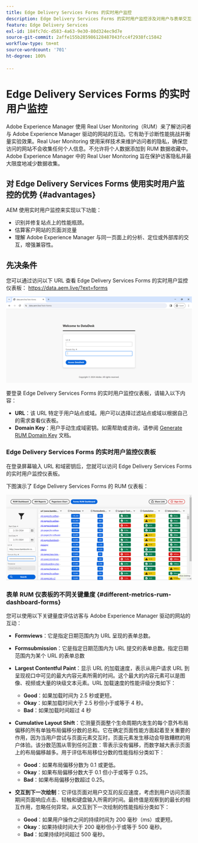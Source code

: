 ```yaml
---
title: Edge Delivery Services Forms 的实时用户监控
description: Edge Delivery Services Forms 的实时用户监控涉及对用户与表单交互的持续跟踪和分析。
feature: Edge Delivery Services
exl-id: 184fc7dc-d583-4a63-9e30-80d324ec9d7e
source-git-commit: 2affe155b285986128487043fcc4f2938fc15842
workflow-type: tm+mt
source-wordcount: '701'
ht-degree: 100%

---
```



# Edge Delivery Services Forms 的实时用户监控

Adobe Experience Manager 使用 Real User Monitoring（RUM）来了解访问者与 Adobe Experience Manager 驱动的网站的互动。它有助于诊断性能挑战并衡量实验效果。Real User Monitoring 使用采样技术来维护访问者的隐私，确保您访问的网站不会收集任何个人信息。不允许将个人数据添加到 RUM 数据收藏中。Adobe Experience Manager 中的 Real User Monitoring 旨在保护访客隐私并最大限度地减少数据收集。

## 对 Edge Delivery Services Forms 使用实时用户监控的优势 {#advantages}

AEM 使用实时用户监控来实现以下功能：

* 识别并修复站点上的性能瓶颈。
* 估算客户网站的页面浏览量
* 理解 Adobe Experience Manager 与同一页面上的分析、定位或外部库的交互，增强兼容性。

## 先决条件

您可以通过访问以下 URL 查看 Edge Delivery Services Forms 的实时用户监控仪表板：
https://data.aem.live/?ext=forms

![Edge Delivery Services Forms 的 RUM 登录屏幕 ](/help/edge/assets/rum-login-screen.png)

要登录 Edge Delivery Services Forms 的实时用户监控仪表板，请输入以下内容：
* **URL**：该 URL 特定于用户站点或域。用户可以选择过滤站点或域以根据自己的需求查看仪表板。
* **Domain Key**：用户手动生成域密钥。如需帮助或咨询，请参阅 [Generate RUM Domain Key](https://aemcs-workspace.adobe.com/rum/generate-domain-key) 文档。

### Edge Delivery Services Forms 的实时用户监控仪表板

在登录屏幕输入 URL 和域密钥后，您就可以访问 Edge Delivery Services Forms 的实时用户监控仪表板。

下图演示了 Edge Delivery Services Forms 的 RUM 仪表板：

![RUM Forms Dashboard](/help/edge/assets/rum-forms-dashboard.png)

### 表单 RUM 仪表板的不同关键量度 {#different-metrics-rum-dashboard-forms}

您可以使用以下关键量度评估访客与 Adobe Experience Manager 驱动的网站的互动：

* **Formviews**：它是指定日期范围内为 URL 呈现的表单总数。
* **Formsubmission**：它是指定日期范围内为 URL 提交的表单总数。指定日期范围内为某个 URL 的表单总数
* **Largest Contentful Paint**：显示 URL 的加载速度，表示从用户请求 URL 到呈现视口中可见的最大内容元素所需的时间。这个最大的内容元素可以是图像、视频或大量的块级文本元素。URL 加载速度的性能评级分类如下：
   * **Good**：如果加载时间为 2.5 秒或更短。
   * **Okay**：如果加载时间大于 2.5 秒但小于或等于 4 秒。
   * **Bad**：如果加载时间超过 4 秒

* **Cumulative Layout Shift**：它测量页面整个生命周期内发生的每个意外布局偏移的所有单独布局偏移分数的总和。它在确定页面性能方面起着至关重要的作用，因为当用户尝试与页面元素交互时，页面元素发生移动会导致糟糕的用户体验。该分数范围从零到任何正数：零表示没有偏移，而数字越大表示页面上的布局偏移越多。用于评估布局移位分数的性能指标分类如下：

   * **Good**：如果布局偏移分数为 0.1 或更低。
   * **Okay**：如果布局偏移分数大于 0.1 但小于或等于 0.25。
   * **Bad**：如果布局偏移分数超过 0.25。

* **交互到下一次绘制**：它评估页面对用户交互的反应速度，考虑到用户访问页面期间页面响应点击、轻触和键盘输入所需的时间。最终值是观察到的最长的相互作用，忽略任何异常。从交互到下一次绘制的性能指标分类如下：
   * **Good**：如果用户操作之间的持续时间为 200 毫秒（ms）或更短。
   * **Okay**：如果持续时间大于 200 毫秒但小于或等于 500 毫秒。
   * **Bad**：如果持续时间超过 500 毫秒。
